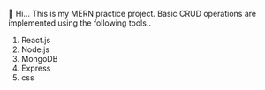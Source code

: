 👋 Hi...
This is my MERN practice project. Basic CRUD operations are implemented using the following tools..
1. React.js
2. Node.js
3. MongoDB
4. Express
5. css
